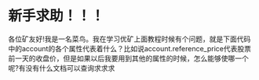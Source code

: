 # 新手求助！！！

各位矿友好!我是一名菜鸟。我在学习优矿上面教程时候有个问题，就是下面代码中的account的各个属性代表着什么？比如说account.reference_price代表股票前一天的收盘价，但是如果以后我要用到其他的属性的时候，怎么能够使哪一个呢?有没有什么文档可以查询求求求